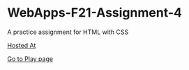 # WebApps-F21-Assignment-4
A practice assignment for HTML with CSS

[Hosted At](https://44-563-webapps-f21.github.io/webapps-f21-assignment-4-satheesheppalapelli/)

[Go to Play page](https://44-563-WebApps-F21/webapps-f21-assignment-4-satheesheppalapelli/play.html)
